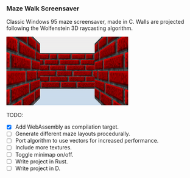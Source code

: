 ### Maze Walk Screensaver

Classic Windows 95 maze screensaver, made in C. Walls are projected following the Wolfenstein 3D raycasting algorithm.

![animated gif of the screensaver](public/preview.gif)

TODO:

 - [X] Add WebAssembly as compilation target.
 - [ ] Generate different maze layouts procedurally.
 - [ ] Port algorithm to use vectors for increased performance.
 - [ ] Include more textures.
 - [ ] Toggle minimap on/off.
 - [ ] Write project in Rust.
 - [ ] Write project in D.
